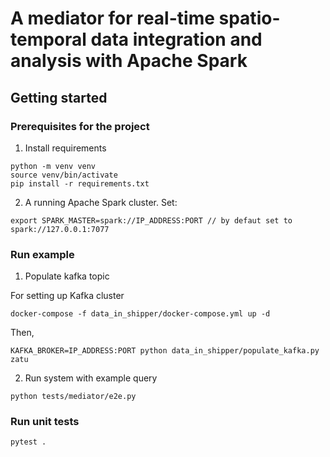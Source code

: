 # A mediator for real-time spatio-temporal data integration and analysis with Apache Spark 

## Getting started

### Prerequisites for the project

1. Install requirements
```
python -m venv venv
source venv/bin/activate
pip install -r requirements.txt 
```

2. A running Apache Spark cluster. Set:

```
export SPARK_MASTER=spark://IP_ADDRESS:PORT // by defaut set to spark://127.0.0.1:7077
```


### Run example

1. Populate kafka topic

For setting up Kafka cluster
```
docker-compose -f data_in_shipper/docker-compose.yml up -d
```

Then, 
```
KAFKA_BROKER=IP_ADDRESS:PORT python data_in_shipper/populate_kafka.py zatu
```

2. Run system with example query
```
python tests/mediator/e2e.py
```

### Run unit tests

```
pytest .
```
